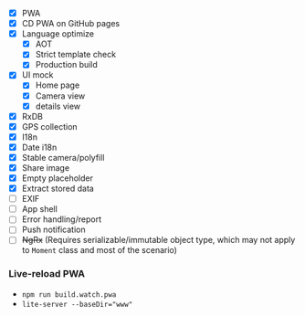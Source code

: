 - [x] PWA
- [x] CD PWA on GitHub pages
- [x] Language optimize
  - [x] AOT
  - [x] Strict template check
  - [x] Production build
- [x] UI mock
  - [x] Home page
  - [x] Camera view
  - [x] details view
- [x] RxDB
- [x] GPS collection
- [x] I18n
- [x] Date i18n
- [x] Stable camera/polyfill
- [x] Share image
- [x] Empty placeholder
- [x] Extract stored data
- [ ] EXIF
- [ ] App shell
- [ ] Error handling/report
- [ ] Push notification
- [ ] ~~NgRx~~ (Requires serializable/immutable object type, which may not apply to `Moment` class and most of the scenario)

### Live-reload PWA

- `npm run build.watch.pwa`
- `lite-server --baseDir="www"`
